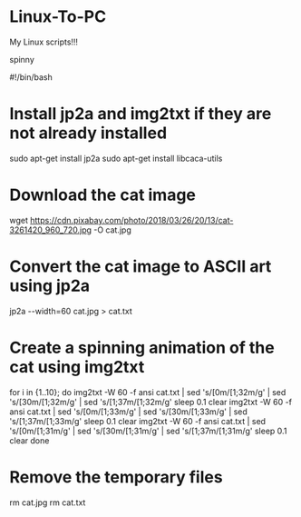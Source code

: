 # Linux-To-PC
My Linux scripts!!! 

spinny

#!/bin/bash

# Install jp2a and img2txt if they are not already installed
sudo apt-get install jp2a
sudo apt-get install libcaca-utils

# Download the cat image
wget https://cdn.pixabay.com/photo/2018/03/26/20/13/cat-3261420_960_720.jpg -O cat.jpg

# Convert the cat image to ASCII art using jp2a
jp2a --width=60 cat.jpg > cat.txt

# Create a spinning animation of the cat using img2txt
for i in {1..10}; do
  img2txt -W 60 -f ansi cat.txt | sed 's/\[0m/\[1;32m/g' | sed 's/\[30m/\[1;32m/g' | sed 's/\[1;37m/\[1;32m/g'
  sleep 0.1
  clear
  img2txt -W 60 -f ansi cat.txt | sed 's/\[0m/\[1;33m/g' | sed 's/\[30m/\[1;33m/g' | sed 's/\[1;37m/\[1;33m/g'
  sleep 0.1
  clear
  img2txt -W 60 -f ansi cat.txt | sed 's/\[0m/\[1;31m/g' | sed 's/\[30m/\[1;31m/g' | sed 's/\[1;37m/\[1;31m/g'
  sleep 0.1
  clear
done

# Remove the temporary files
rm cat.jpg
rm cat.txt
